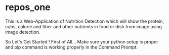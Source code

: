# repos_one
This is a Web-Application of Nutrition Detection which will show the protein, cabs, calorie and fiber and other nutrients in food or dish from image using image detection. 


So Let's Get Started !
First of All... Make sure your python setup is proper and pip command is working properly in the Command Prompt.
